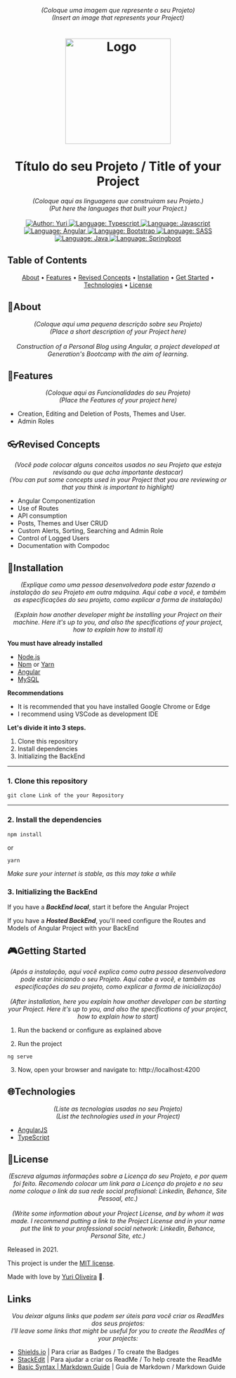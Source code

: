<p align="center">
    <em>
        (Coloque uma imagem que represente o seu Projeto)<br>
        (Insert an image that represents your Project)
    </em>
</p>

<h1 align="center">
	<img src="https://angular.io/assets/images/logos/angular/angular.svg"  alt="Logo"  width="240"><br><br>
    Título do seu Projeto / Title of your Project
</h1>

<div>
    <p align="center">
        <em>
            (Coloque aqui as linguagens que construíram seu Projeto.)<br>
            (Put here the languages that built your Project.)<br><br>
        </em>
    <a href="https://www.linkedin.com/in/yuri-silva99/" target="_blank">
        <img src="https://img.shields.io/static/v1?label=Author&message=Yuri&color=00ba6d&style=for-the-badge&logo=LinkedIn" alt="Author: Yuri">
    </a>
    <a href="#">
        <img src="https://img.shields.io/static/v1?label=Language&message=Typescript&color=blue&style=for-the-badge&logo=Typescript" alt="Language: Typescript">
    </a>
    <a href="#">
        <img src="https://img.shields.io/static/v1?label=Language&message=Javascript&color=yellow&style=for-the-badge&logo=JavaScript" alt="Language: Javascript">
    </a>
  <br>
    <a  href="#">
      <img  src="https://img.shields.io/static/v1?label=Framework&message=Angular&color=e23237&style=for-the-badge&logo=Angular"  alt="Language: Angular">
    </a>
    <a href="#">
      <img  src="https://img.shields.io/static/v1?label=Language&message=Bootstrap&color=563d7c&style=for-the-badge&logo=Bootstrap"  alt="Language: Bootstrap">
    </a>
    <a href="#">
        <img src="https://img.shields.io/static/v1?label=Language&message=SASS&color=ff69b4&style=for-the-badge&logo=SASS" alt="Language: SASS">
    </a>
    <a href="#">
		<img  src="https://img.shields.io/static/v1?label=Language&message=Java&color=red&style=for-the-badge&logo=Java"  alt="Language: Java">
	</a>
	<a href="#">
		<img src="https://img.shields.io/static/v1?label=Framework&message=Springboot&color=green&style=for-the-badge&logo=Ghost"  alt="Language: Springboot">
	</a>
    </p>
</div>

## Table of Contents

<p align="center">
 <a href="#about">About</a> •
 <a href="#features">Features</a> •
 <a href="#revised-concepts">Revised Concepts</a> • 
 <a href="#installation">Installation</a> • 
 <a href="#getting-started">Get Started</a> • 
 <a href="#technologies">Technologies</a> • 
 <a href="#license">License</a>
</p>

## 📌About

<div>
    <p align="center">
    <em>
        (Coloque aqui uma pequena descrição sobre seu Projeto)<br>
        (Place a short description of your Project here)<br><br>
        Construction of a Personal Blog using Angular, a project developed at Generation's Bootcamp with the aim of learning.
    </em>
    </p>
</div>

## 🚀Features

 <p align="center">
    <em>
        (Coloque aqui as Funcionalidades do seu Projeto)<br>
        (Place the Features of your project here)<br>
    </em>
 </p>

- Creation, Editing and Deletion of Posts, Themes and User.
- Admin Roles

## 👓Revised Concepts

 <p align="center">
    <em>
        (Você pode colocar alguns conceitos usados no seu Projeto que esteja revisando ou que acha importante destacar)<br>
        (You can put some concepts used in your Project that you are reviewing or that you think is important to highlight)<br>
    </em>
 </p>

- Angular Componentization
- Use of Routes
- API consumption
- Posts, Themes and User CRUD
- Custom Alerts, Sorting, Searching and Admin Role
- Control of Logged Users
- Documentation with Compodoc
## 📕Installation

<p align="center">
    <em>
        (Explique como uma pessoa desenvolvedora pode estar fazendo a instalação do seu Projeto em outra máquina. Aqui cabe a você, e também as especificações do seu projeto, como explicar a forma de instalação)<br><br>
        (Explain how another developer might be installing your Project on their machine. Here it's up to you, and also the specifications of your project, how to explain how to install it)<br>
    </em>
</p>

**You must have already installed**
- [Node.js](https://nodejs.org/en/)
- [Npm](https://www.npmjs.com/) or [Yarn](https://yarnpkg.com/)
- [Angular](https://angular.io/guide/setup-local)
- [MySQL](https://dev.mysql.com/downloads/)

**Recommendations**
-   It is recommended that you have installed Google Chrome or Edge
-   I recommend using VSCode as development IDE

**Let's divide it into 3 steps.**
1. Clone this repository
2. Install dependencies
3. Initializing the BackEnd
  ---
### 1. Clone this repository
```
git clone Link of the your Repository 
```
---
### 2. Install the dependencies
```
npm install
```
or
```
yarn
```

*Make sure your internet is stable, as this may take a while* 

### 3. Initializing the BackEnd

If you have a ***BackEnd local***, start it before the Angular Project

If you have a ***Hosted BackEnd***, you'll need configure the Routes and Models of Angular Project with your BackEnd 

## 🎮Getting Started

<p align="center">
    <em>
        (Após a instalação, aqui você explica como outra pessoa desenvolvedora pode estar iniciando o seu Projeto. Aqui cabe a você, e também as especificações do seu projeto, como explicar a forma de inicialização)<br><br>
        (After installation, here you explain how another developer can be starting your Project. Here it's up to you, and also the specifications of your project, how to explain how to start)<br>
    </em>
</p>

1. Run the backend or configure as explained above 

2. Run the project
```
ng serve
```
3. Now, open your browser and navigate to: http://localhost:4200

## 🌐Technologies

<p align="center">
    <em>
        (Liste as tecnologias usadas no seu Projeto)<br>
        (List the technologies used in your Project)<br>
    </em>
</p>

- [AngularJS](https://angular.io/)
- [TypeScript](https://www.typescriptlang.org/)

## 📝License

<p align="center">
    <em>
        (Escreva algumas informações sobre a Licença do seu Projeto, e por quem foi feito. Recomendo colocar um link para a Licença do projeto e no seu nome coloque o link da sua rede social profisional: Linkedin, Behance, Site Pessoal, etc.)<br><br>
        (Write some information about your Project License, and by whom it was made. I recommend putting a link to the Project License and in your name put the link to your professional social network: Linkedin, Behance, Personal Site, etc.)<br>
    </em>
</p>

Released in 2021.

This project is under the [MIT license](https://github.com/Yuri-stack/ReadMe/blob/main/LICENSE).

Made with love by [Yuri Oliveira](https://github.com/Yuri-stack) 🚀.

##  Links

<p align="center">
    <em>
        Vou deixar alguns links que podem ser úteis para você criar os ReadMes dos seus projetos:<br>
        I'll leave some links that might be useful for you to create the ReadMes of your projects:<br>
    </em>
</p>

- [Shields.io](https://shields.io/) | Para criar as Badges / To create the Badges
- [StackEdit](https://stackedit.io/app#) | Para ajudar a criar os ReadMe / To help create the ReadMe
- [Basic Syntax | Markdown Guide](https://www.markdownguide.org/basic-syntax/) | Guia de Markdown / Markdown Guide
